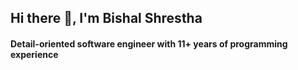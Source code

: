 ## Hi there 👋, I'm Bishal Shrestha

#### Detail-oriented software engineer with 11+ years of programming experience
